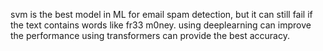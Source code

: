svm is the best model in ML for email spam detection, but it can still fail if the text contains words like fr33 m0ney. 
using deeplearning can improve the performance
using transformers can provide the best accuracy.